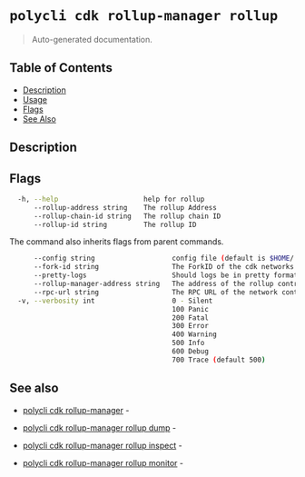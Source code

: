# `polycli cdk rollup-manager rollup`

> Auto-generated documentation.

## Table of Contents

- [Description](#description)
- [Usage](#usage)
- [Flags](#flags)
- [See Also](#see-also)

## Description



## Flags

```bash
  -h, --help                     help for rollup
      --rollup-address string    The rollup Address
      --rollup-chain-id string   The rollup chain ID
      --rollup-id string         The rollup ID
```

The command also inherits flags from parent commands.

```bash
      --config string                   config file (default is $HOME/.polygon-cli.yaml)
      --fork-id string                  The ForkID of the cdk networks (default "12")
      --pretty-logs                     Should logs be in pretty format or JSON (default true)
      --rollup-manager-address string   The address of the rollup contract
      --rpc-url string                  The RPC URL of the network containing the CDK contracts (default "http://localhost:8545")
  -v, --verbosity int                   0 - Silent
                                        100 Panic
                                        200 Fatal
                                        300 Error
                                        400 Warning
                                        500 Info
                                        600 Debug
                                        700 Trace (default 500)
```

## See also

- [polycli cdk rollup-manager](polycli_cdk_rollup-manager.md) - 
- [polycli cdk rollup-manager rollup dump](polycli_cdk_rollup-manager_rollup_dump.md) - 

- [polycli cdk rollup-manager rollup inspect](polycli_cdk_rollup-manager_rollup_inspect.md) - 

- [polycli cdk rollup-manager rollup monitor](polycli_cdk_rollup-manager_rollup_monitor.md) - 

